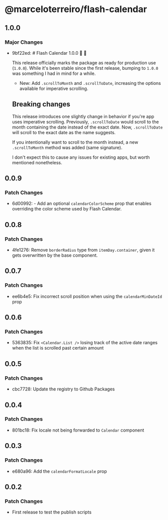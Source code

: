 # @marceloterreiro/flash-calendar

## 1.0.0

### Major Changes

- 9bf22ed: # Flash Calendar 1.0.0 🚢 🎉

  This release officially marks the package as ready for production use (`1.0.0`).
  While it's been stable since the first release, bumping to `1.0.0` was something
  I had in mind for a while.

  - New: Add `.scrollToMonth` and `.scrollToDate`, increasing the options available for imperative scrolling.

  ## Breaking changes

  This release introduces one slightly change in behavior if you're app uses
  imperative scrolling. Previously, `.scrollToDate` would scroll to the month
  containing the date instead of the exact date. Now, `.scrollToDate` will scroll
  to the exact date as the name suggests.

  If you intentionally want to scroll to the month instead, a new `.scrollToMonth`
  method was added (same signature).

  I don't expect this to cause any issues for existing apps, but worth mentioned
  nonetheless.

## 0.0.9

### Patch Changes

- 6d00992: - Add an optional `calendarColorScheme` prop that enables overriding the color scheme used by Flash Calendar.

## 0.0.8

### Patch Changes

- 4fe1276: Remove `borderRadius` type from `itemDay.container`, given it gets overwritten by the base component.

## 0.0.7

### Patch Changes

- ee6b4e5: Fix incorrect scroll position when using the `calendarMinDateId` prop

## 0.0.6

### Patch Changes

- 5363835: Fix `<Calendar.List />` losing track of the active date ranges when the list is scrolled past certain amount

## 0.0.5

### Patch Changes

- cbc7728: Update the registry to Github Packages

## 0.0.4

### Patch Changes

- 801bc18: Fix locale not being forwarded to `Calendar` component

## 0.0.3

### Patch Changes

- e680a96: Add the `calendarFormatLocale` prop

## 0.0.2

### Patch Changes

- First release to test the publish scripts

